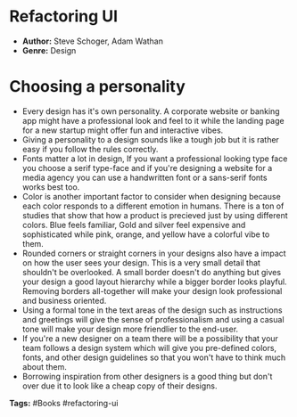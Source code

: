 # Refactoring UI
- **Author:** Steve Schoger, Adam Wathan
- **Genre:** Design

# Choosing a personality
- Every design has it's own personality. A corporate website or banking app might have a professional look and feel to it while the landing page for a new startup might offer fun and interactive vibes.
- Giving a personality to a design sounds like a tough job but it is rather easy if you follow the rules correctly.
-  Fonts matter a lot in design, If you want a professional looking type face you choose a serif type-face and if you're designing a website for a media agency you can use a handwritten font or a sans-serif fonts works best too. 
- Color is another important factor to consider when designing because each color responds to a different emotion in humans. There is a ton of studies that show that how a product is precieved just by using different colors. Blue feels familiar, Gold and silver feel expensive and sophisticated while pink, orange, and yellow have a colorful vibe to them.
- Rounded corners or straight corners in your designs also have a impact on how the user sees your design. This is a very small detail that shouldn't be overlooked. A small border doesn't do anything but gives your design a good layout hierarchy while a bigger border looks playful. Removing borders all-together will make your design look professional and business oriented.
- Using a formal tone in the text areas of the design such as instructions and greetings will give the sense of professionalism and using a casual tone will make your design more friendlier to the end-user.
- If you're a new designer on a team there will be a possibility that your team follows a design system which will give you pre-defined colors, fonts, and other design guidelines so that you won't have to think much about them.
-  Borrowing inspiration from other designers is a good thing but don't over due it to look like a cheap copy of their designs.

**Tags:** #Books #refactoring-ui
